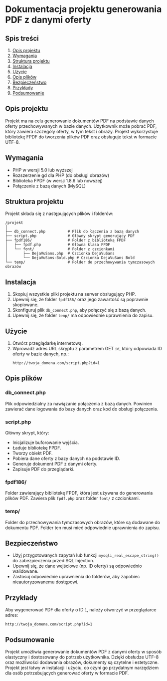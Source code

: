 # Dokumentacja projektu generowania PDF z danymi oferty

## Spis treści
1. [Opis projektu](#opis-projektu)
2. [Wymagania](#wymagania)
3. [Struktura projektu](#struktura-projektu)
4. [Instalacja](#instalacja)
5. [Użycie](#użycie)
6. [Opis plików](#opis-plików)
7. [Bezpieczeństwo](#bezpieczeństwo)
8. [Przykłady](#przykłady)
9. [Podsumowanie](#podsumowanie)

## Opis projektu
Projekt ma na celu generowanie dokumentów PDF na podstawie danych oferty przechowywanych w bazie danych. Użytkownik może pobrać PDF, który zawiera szczegóły oferty, w tym tekst i obrazy. Projekt wykorzystuje bibliotekę FPDF do tworzenia plików PDF oraz obsługuje tekst w formacie UTF-8.

## Wymagania
- PHP w wersji 5.0 lub wyższej
- Rozszerzenie gd dla PHP (do obsługi obrazów)
- Biblioteka FPDF (w wersji 1.8.6 lub nowszej)
- Połączenie z bazą danych (MySQL)

## Struktura projektu
Projekt składa się z następujących plików i folderów:

```
/projekt
│
├── db_connect.php          # Plik do łączenia z bazą danych
├── script.php              # Główny skrypt generujący PDF
├── fpdf186/                # Folder z biblioteką FPDF
│   ├── fpdf.php            # Główna klasa FPDF
│   └── font/               # Folder z czcionkami
│       ├── DejaVuSans.php  # Czcionka DejaVuSans
│       └── DejaVuSans-Bold.php # Czcionka DejaVuSans Bold
└── temp/                   # Folder do przechowywania tymczasowych obrazów
```

## Instalacja
1. Skopiuj wszystkie pliki projektu na serwer obsługujący PHP.
2. Upewnij się, że folder `fpdf186/` oraz jego zawartość są poprawnie skopiowane.
3. Skonfiguruj plik `db_connect.php`, aby połączyć się z bazą danych.
4. Upewnij się, że folder `temp/` ma odpowiednie uprawnienia do zapisu.

## Użycie
1. Otwórz przeglądarkę internetową.
2. Wprowadź adres URL skryptu z parametrem GET `id`, który odpowiada ID oferty w bazie danych, np.:
   ```
   http://twoja_domena.com/script.php?id=1
   ```

## Opis plików

### db_connect.php
Plik odpowiedzialny za nawiązanie połączenia z bazą danych. Powinien zawierać dane logowania do bazy danych oraz kod do obsługi połączenia.

### script.php
Główny skrypt, który:
- Inicjalizuje buforowanie wyjścia.
- Ładuje bibliotekę FPDF.
- Tworzy obiekt PDF.
- Pobiera dane oferty z bazy danych na podstawie ID.
- Generuje dokument PDF z danymi oferty.
- Zapisuje PDF do przeglądarki.

### fpdf186/
Folder zawierający bibliotekę FPDF, która jest używana do generowania plików PDF. Zawiera plik `fpdf.php` oraz folder `font/` z czcionkami.

### temp/
Folder do przechowywania tymczasowych obrazów, które są dodawane do dokumentu PDF. Folder ten musi mieć odpowiednie uprawnienia do zapisu.

## Bezpieczeństwo
- Użyj przygotowanych zapytań lub funkcji `mysqli_real_escape_string()` do zabezpieczenia przed SQL Injection.
- Upewnij się, że dane wejściowe (np. ID oferty) są odpowiednio walidowane.
- Zastosuj odpowiednie uprawnienia do folderów, aby zapobiec nieautoryzowanemu dostępowi.

## Przykłady
Aby wygenerować PDF dla oferty o ID `1`, należy otworzyć w przeglądarce adres:
```
http://twoja_domena.com/script.php?id=1
```

## Podsumowanie
Projekt umożliwia generowanie dokumentów PDF z danymi oferty w sposób elastyczny i dostosowany do potrzeb użytkownika. Dzięki obsłudze UTF-8 oraz możliwości dodawania obrazów, dokumenty są czytelne i estetyczne. Projekt jest łatwy w instalacji i użyciu, co czyni go przydatnym narzędziem dla osób potrzebujących generować oferty w formacie PDF.
